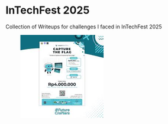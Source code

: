 # InTechFest 2025

Collection of Writeups for challenges I faced in InTechFest 2025

<figure><img src="../../.gitbook/assets/image (17).png" alt=""><figcaption></figcaption></figure>

